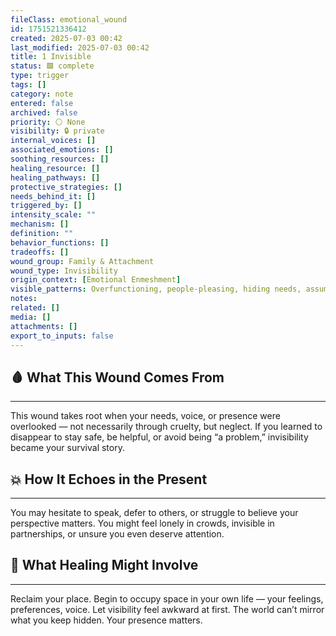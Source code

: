 ```yaml
---
fileClass: emotional_wound
id: 1751521336412
created: 2025-07-03 00:42
last_modified: 2025-07-03 00:42
title: 1 Invisible
status: 🟩 complete
type: trigger
tags: []
category: note
entered: false
archived: false
priority: ⚪ None
visibility: 🔒 private
internal_voices: []
associated_emotions: []
soothing_resources: []
healing_resource: []
healing_pathways: []
protective_strategies: []
needs_behind_it: []
triggered_by: []
intensity_scale: ""
mechanism: []
definition: ""
behavior_functions: []
tradeoffs: []
wound_group: Family & Attachment
wound_type: Invisibility
origin_context: [Emotional Enmeshment]
visible_patterns: Overfunctioning, people-pleasing, hiding needs, assuming voice won’t matter, withdrawing when hurt
notes: 
related: []
media: []
attachments: []
export_to_inputs: false
---
```


## 🩸 What This Wound Comes From
---
This wound takes root when your needs, voice, or presence were overlooked — not necessarily through cruelty, but neglect. If you learned to disappear to stay safe, be helpful, or avoid being “a problem,” invisibility became your survival story.

## 💥 How It Echoes in the Present
---
You may hesitate to speak, defer to others, or struggle to believe your perspective matters. You might feel lonely in crowds, invisible in partnerships, or unsure you even deserve attention.

## 🧪 What Healing Might Involve
---
Reclaim your place. Begin to occupy space in your own life — your feelings, preferences, voice. Let visibility feel awkward at first. The world can’t mirror what you keep hidden. Your presence matters.
